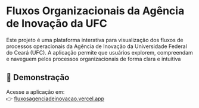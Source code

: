 # Fluxos Organizacionais da Agência de Inovação da UFC

Este projeto é uma plataforma interativa para visualização dos fluxos de processos operacionais da Agência de Inovação da Universidade Federal do Ceará (UFC). A aplicação permite que usuários explorem, compreendam e naveguem pelos processos organizacionais de forma clara e intuitiva

## 🚀 Demonstração

Acesse a aplicação em:  
👉 [fluxosagenciadeinovacao.vercel.app](https://fluxosagenciadeinovacao.vercel.app/#list)



